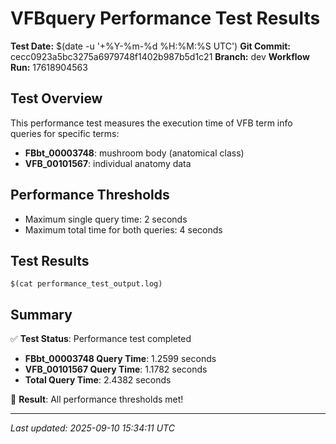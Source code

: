 # VFBquery Performance Test Results

**Test Date:** $(date -u '+%Y-%m-%d %H:%M:%S UTC')
**Git Commit:** cecc0923a5bc3275a6979748f1402b987b5d1c21
**Branch:** dev
**Workflow Run:** 17618904563

## Test Overview

This performance test measures the execution time of VFB term info queries for specific terms:

- **FBbt_00003748**: mushroom body (anatomical class)
- **VFB_00101567**: individual anatomy data

## Performance Thresholds

- Maximum single query time: 2 seconds
- Maximum total time for both queries: 4 seconds

## Test Results

```
$(cat performance_test_output.log)
```

## Summary

✅ **Test Status**: Performance test completed

- **FBbt_00003748 Query Time**: 1.2599 seconds
- **VFB_00101567 Query Time**: 1.1782 seconds
- **Total Query Time**: 2.4382 seconds

🎉 **Result**: All performance thresholds met!

---
*Last updated: 2025-09-10 15:34:11 UTC*
